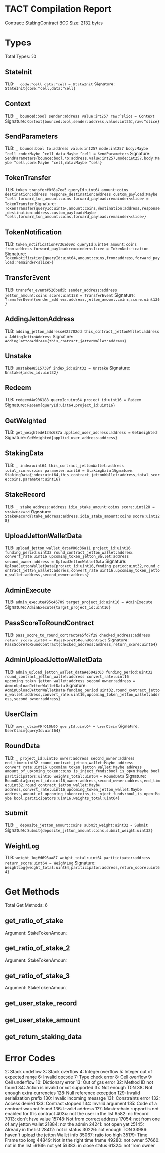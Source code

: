 # TACT Compilation Report
Contract: StakingContract
BOC Size: 2132 bytes

# Types
Total Types: 20

## StateInit
TLB: `_ code:^cell data:^cell = StateInit`
Signature: `StateInit{code:^cell,data:^cell}`

## Context
TLB: `_ bounced:bool sender:address value:int257 raw:^slice = Context`
Signature: `Context{bounced:bool,sender:address,value:int257,raw:^slice}`

## SendParameters
TLB: `_ bounce:bool to:address value:int257 mode:int257 body:Maybe ^cell code:Maybe ^cell data:Maybe ^cell = SendParameters`
Signature: `SendParameters{bounce:bool,to:address,value:int257,mode:int257,body:Maybe ^cell,code:Maybe ^cell,data:Maybe ^cell}`

## TokenTransfer
TLB: `token_transfer#0f8a7ea5 queryId:uint64 amount:coins destination:address response_destination:address custom_payload:Maybe ^cell forward_ton_amount:coins forward_payload:remainder<slice> = TokenTransfer`
Signature: `TokenTransfer{queryId:uint64,amount:coins,destination:address,response_destination:address,custom_payload:Maybe ^cell,forward_ton_amount:coins,forward_payload:remainder<slice>}`

## TokenNotification
TLB: `token_notification#7362d09c queryId:uint64 amount:coins from:address forward_payload:remainder<slice> = TokenNotification`
Signature: `TokenNotification{queryId:uint64,amount:coins,from:address,forward_payload:remainder<slice>}`

## TransferEvent
TLB: `transfer_event#526bed5b sender_address:address jetton_amount:coins score:uint128 = TransferEvent`
Signature: `TransferEvent{sender_address:address,jetton_amount:coins,score:uint128}`

## AddingJettonAddress
TLB: `adding_jetton_address#022702dd this_contract_jettonWallet:address = AddingJettonAddress`
Signature: `AddingJettonAddress{this_contract_jettonWallet:address}`

## Unstake
TLB: `unstake#8515738f index_id:uint32 = Unstake`
Signature: `Unstake{index_id:uint32}`

## Redeem
TLB: `redeem#4a906188 queryId:uint64 project_id:uint16 = Redeem`
Signature: `Redeem{queryId:uint64,project_id:uint16}`

## GetWeighted
TLB: `get_weighted#134c687a applied_user_address:address = GetWeighted`
Signature: `GetWeighted{applied_user_address:address}`

## StakingData
TLB: `_ index:uint64 this_contract_jettonWallet:address total_score:coins parameter:uint16 = StakingData`
Signature: `StakingData{index:uint64,this_contract_jettonWallet:address,total_score:coins,parameter:uint16}`

## StakeRecord
TLB: `_ stake_address:address idia_stake_amount:coins score:uint128 = StakeRecord`
Signature: `StakeRecord{stake_address:address,idia_stake_amount:coins,score:uint128}`

## UploadJettonWalletData
TLB: `upload_jetton_wallet_data#80c36a11 project_id:uint16 funding_period:uint32 round_contract_jetton_wallet:address convert_rate:uint16 upcoming_token_jetton_wallet:address second_owner:address = UploadJettonWalletData`
Signature: `UploadJettonWalletData{project_id:uint16,funding_period:uint32,round_contract_jetton_wallet:address,convert_rate:uint16,upcoming_token_jetton_wallet:address,second_owner:address}`

## AdminExecute
TLB: `admin_execute#95c46709 target_project_id:uint16 = AdminExecute`
Signature: `AdminExecute{target_project_id:uint16}`

## PassScoreToRoundContract
TLB: `pass_score_to_round_contract#e5fd7f29 checked_address:address return_score:uint64 = PassScoreToRoundContract`
Signature: `PassScoreToRoundContract{checked_address:address,return_score:uint64}`

## AdminUploadJettonWalletData
TLB: `admin_upload_jetton_wallet_data#e5042c03 funding_period:uint32 round_contract_jetton_wallet:address convert_rate:uint16 upcoming_token_jetton_wallet:address second_owner:address = AdminUploadJettonWalletData`
Signature: `AdminUploadJettonWalletData{funding_period:uint32,round_contract_jetton_wallet:address,convert_rate:uint16,upcoming_token_jetton_wallet:address,second_owner:address}`

## UserClaim
TLB: `user_claim#9f618b86 queryId:uint64 = UserClaim`
Signature: `UserClaim{queryId:uint64}`

## RoundData
TLB: `_ project_id:uint16 owner:address second_owner:address end_time:uint32 round_contract_jetton_wallet:Maybe address convert_rate:uint16 upcoming_token_jetton_wallet:Maybe address amount_of_upcoming_token:coins is_inject_funds:bool is_open:Maybe bool pariticipators:uint16 weights_total:uint64 = RoundData`
Signature: `RoundData{project_id:uint16,owner:address,second_owner:address,end_time:uint32,round_contract_jetton_wallet:Maybe address,convert_rate:uint16,upcoming_token_jetton_wallet:Maybe address,amount_of_upcoming_token:coins,is_inject_funds:bool,is_open:Maybe bool,pariticipators:uint16,weights_total:uint64}`

## Submit
TLB: `_ deposite_jetton_amount:coins submit_weight:uint32 = Submit`
Signature: `Submit{deposite_jetton_amount:coins,submit_weight:uint32}`

## WeightLog
TLB: `weight_log#d696aa87 weight_total:uint64 pariticipator:address return_score:uint64 = WeightLog`
Signature: `WeightLog{weight_total:uint64,pariticipator:address,return_score:uint64}`

# Get Methods
Total Get Methods: 6

## get_ratio_of_stake
Argument: StakeTokenAmount

## get_ratio_of_stake_2
Argument: StakeTokenAmount

## get_ratio_of_stake_3
Argument: StakeTokenAmount

## get_user_stake_record

## get_user_stake_amount

## get_return_staking_data

# Error Codes
2: Stack undeflow
3: Stack overflow
4: Integer overflow
5: Integer out of expected range
6: Invalid opcode
7: Type check error
8: Cell overflow
9: Cell underflow
10: Dictionary error
13: Out of gas error
32: Method ID not found
34: Action is invalid or not supported
37: Not enough TON
38: Not enough extra-currencies
128: Null reference exception
129: Invalid serialization prefix
130: Invalid incoming message
131: Constraints error
132: Access denied
133: Contract stopped
134: Invalid argument
135: Code of a contract was not found
136: Invalid address
137: Masterchain support is not enabled for this contract
4034: not the user in the list
6582: no Record
7013: don't have value
15748: Not from correct address
17054: not from one of any jetton wallet
21884: not the admin
24241: not open yet
25145: Already in the list
28412: not in status
30226: not enough TON
33986: haven't upload the jetton Wallet info
35067: ratio too high
35179: Time Frame too long
44849: Not in the right time frame
49280: not owner
57660: not in the list
59169: not yet
59383: in close status
61324: not from owner